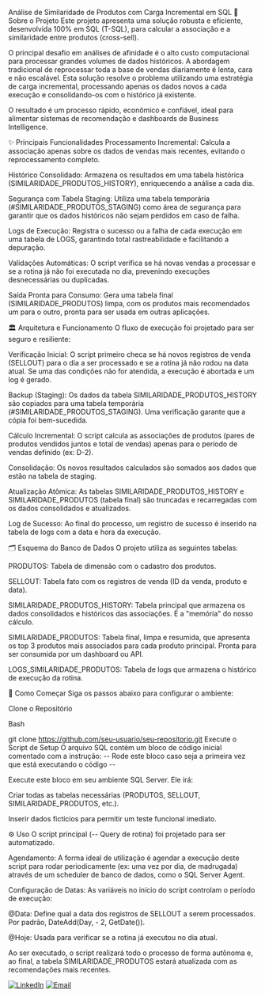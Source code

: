 Análise de Similaridade de Produtos com Carga Incremental em SQL
📖 Sobre o Projeto
Este projeto apresenta uma solução robusta e eficiente, desenvolvida 100% em SQL (T-SQL), para calcular a associação e a similaridade entre produtos (cross-sell).

O principal desafio em análises de afinidade é o alto custo computacional para processar grandes volumes de dados históricos. A abordagem tradicional de reprocessar toda a base de vendas diariamente é lenta, cara e não escalável. Esta solução resolve o problema utilizando uma estratégia de carga incremental, processando apenas os dados novos a cada execução e consolidando-os com o histórico já existente.

O resultado é um processo rápido, econômico e confiável, ideal para alimentar sistemas de recomendação e dashboards de Business Intelligence.

✨ Principais Funcionalidades
Processamento Incremental: Calcula a associação apenas sobre os dados de vendas mais recentes, evitando o reprocessamento completo.

Histórico Consolidado: Armazena os resultados em uma tabela histórica (SIMILARIDADE_PRODUTOS_HISTORY), enriquecendo a análise a cada dia.

Segurança com Tabela Staging: Utiliza uma tabela temporária (#SIMILARIDADE_PRODUTOS_STAGING) como área de segurança para garantir que os dados históricos não sejam perdidos em caso de falha.

Logs de Execução: Registra o sucesso ou a falha de cada execução em uma tabela de LOGS, garantindo total rastreabilidade e facilitando a depuração.

Validações Automáticas: O script verifica se há novas vendas a processar e se a rotina já não foi executada no dia, prevenindo execuções desnecessárias ou duplicadas.

Saída Pronta para Consumo: Gera uma tabela final (SIMILARIDADE_PRODUTOS) limpa, com os produtos mais recomendados um para o outro, pronta para ser usada em outras aplicações.

🏛️ Arquitetura e Funcionamento
O fluxo de execução foi projetado para ser seguro e resiliente:

Verificação Inicial: O script primeiro checa se há novos registros de venda (SELLOUT) para o dia a ser processado e se a rotina já não rodou na data atual. Se uma das condições não for atendida, a execução é abortada e um log é gerado.

Backup (Staging): Os dados da tabela SIMILARIDADE_PRODUTOS_HISTORY são copiados para uma tabela temporária (#SIMILARIDADE_PRODUTOS_STAGING). Uma verificação garante que a cópia foi bem-sucedida.

Cálculo Incremental: O script calcula as associações de produtos (pares de produtos vendidos juntos e total de vendas) apenas para o período de vendas definido (ex: D-2).

Consolidação: Os novos resultados calculados são somados aos dados que estão na tabela de staging.

Atualização Atômica: As tabelas SIMILARIDADE_PRODUTOS_HISTORY e SIMILARIDADE_PRODUTOS (tabela final) são truncadas e recarregadas com os dados consolidados e atualizados.

Log de Sucesso: Ao final do processo, um registro de sucesso é inserido na tabela de logs com a data e hora da execução.

🗂️ Esquema do Banco de Dados
O projeto utiliza as seguintes tabelas:

PRODUTOS: Tabela de dimensão com o cadastro dos produtos.

SELLOUT: Tabela fato com os registros de venda (ID da venda, produto e data).

SIMILARIDADE_PRODUTOS_HISTORY: Tabela principal que armazena os dados consolidados e históricos das associações. É a "memória" do nosso cálculo.

SIMILARIDADE_PRODUTOS: Tabela final, limpa e resumida, que apresenta os top 3 produtos mais associados para cada produto principal. Pronta para ser consumida por um dashboard ou API.

LOGS_SIMILARIDADE_PRODUTOS: Tabela de logs que armazena o histórico de execução da rotina.

🚀 Como Começar
Siga os passos abaixo para configurar o ambiente:

Clone o Repositório

Bash

git clone https://github.com/seu-usuario/seu-repositorio.git
Execute o Script de Setup
O arquivo SQL contém um bloco de código inicial comentado com a instrução:
-- Rode este bloco caso seja a primeira vez que está executando o código --

Execute este bloco em seu ambiente SQL Server. Ele irá:

Criar todas as tabelas necessárias (PRODUTOS, SELLOUT, SIMILARIDADE_PRODUTOS, etc.).

Inserir dados fictícios para permitir um teste funcional imediato.

⚙️ Uso
O script principal (-- Query de rotina) foi projetado para ser automatizado.

Agendamento: A forma ideal de utilização é agendar a execução deste script para rodar periodicamente (ex: uma vez por dia, de madrugada) através de um scheduler de banco de dados, como o SQL Server Agent.

Configuração de Datas: As variáveis no início do script controlam o período de execução:

@Data: Define qual a data dos registros de SELLOUT a serem processados. Por padrão, DateAdd(Day, - 2, GetDate()).

@Hoje: Usada para verificar se a rotina já executou no dia atual.

Ao ser executado, o script realizará todo o processo de forma autônoma e, ao final, a tabela SIMILARIDADE_PRODUTOS estará atualizada com as recomendações mais recentes.

[![LinkedIn](https://img.shields.io/badge/-LinkedIn-0A66C2?style=for-the-badge&logo=linkedin&logoColor=white)](https://www.linkedin.com/in/gustavo-barbosa-868976236/) [![Email](https://img.shields.io/badge/Email-gustavobarbosa7744@gmail.com-D14836?style=for-the-badge&logo=gmail&logoColor=white)](mailto:gustavobarbosa7744@gmail.com)
